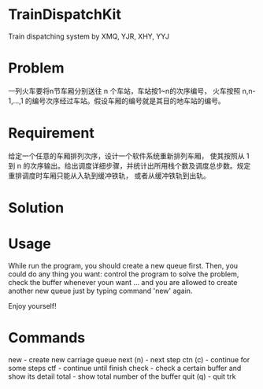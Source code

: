 # TrainDispatchKit

Train dispatching system by XMQ, YJR, XHY, YYJ

# Problem

一列火车要将n节车厢分别送往 n 个车站，车站按1~n的次序编号， 火车按照 n,n-1,...,1 的编号次序经过车站。假设车厢的编号就是其目的地车站的编号。

# Requirement

给定一个任意的车厢排列次序，设计一个软件系统重新排列车厢， 使其按照从 1 到 n 的次序输出。给出调度详细步骤，并统计出所用栈个数及调度总步数。规定重排调度时车厢只能从入轨到缓冲铁轨， 或者从缓冲铁轨到出轨。

# Solution

# Usage

While run the program, you should create a new queue first. Then, you could do any thing you want: control the program to solve the problem, check the buffer whenever youn want ...  and you are allowed to create another new queue just by typing command 'new' again.

Enjoy yourself!

# Commands

new - create new carriage queue
next (n) - next step
ctn (c) - continue for some steps
ctf - continue until finish
check - check a certain buffer and show its detail
total - show total number of the buffer
quit (q) - quit trk
